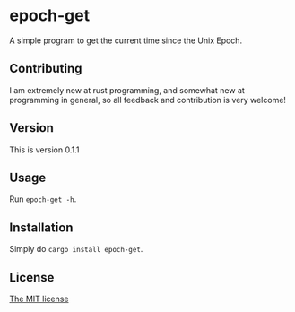 # epoch-get

A simple program to get the current time since the Unix Epoch.

## Contributing

I am extremely new at rust programming, and somewhat new at programming in general, so all feedback and contribution is very welcome!

## Version

This is version 0.1.1

## Usage

Run `epoch-get -h`.

## Installation

Simply do `cargo install epoch-get`.

## License

[The MIT license](https://mit-license.org)
